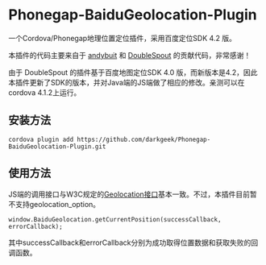 Phonegap-BaiduGeolocation-Plugin
================================

一个Cordova/Phonegap地理位置定位插件，采用百度定位SDK 4.2 版。

本插件的代码主要来自于 [andybuit](https://github.com/andybuit/phonegap-baidu-location) 和 [DoubleSpout](https://github.com/DoubleSpout/phonegap_baidu_sdk_location) 的贡献代码，非常感谢！

由于 DoubleSpout 的插件基于百度地图定位SDK 4.0 版，而新版本是4.2，因此本插件更新了SDK的版本，并对Java端的JS端做了相应的修改。亲测可以在cordova 4.1.2上运行。

## 安装方法

    cordova plugin add https://github.com/darkgeek/Phonegap-BaiduGeolocation-Plugin.git

## 使用方法

JS端的调用接口与W3C规定的[Geolocation接口](https://developer.mozilla.org/en-US/docs/Web/API/Geolocation/Using_geolocation)基本一致。不过，本插件目前暂不支持geolocation_option。

    window.BaiduGeolocation.getCurrentPosition(successCallback, errorCallback);

其中successCallback和errorCallback分别为成功取得位置数据和获取失败的回调函数。    
